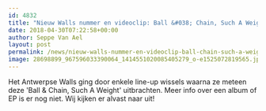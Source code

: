 ```yaml
---
id: 4832
title: "Nieuw Walls nummer en videoclip: Ball &#038; Chain, Such A Weight"
date: 2018-04-30T07:22:58+00:00
author: Seppe Van Ael
layout: post
permalink: /news/nieuw-walls-nummer-en-videoclip-ball-chain-such-a-weight/
image: 28698899_967596033390064_1414551020085405279_o-e1525072819565.jpg
---
```

Het Antwerpse Walls ging door enkele line-up wissels waarna ze meteen deze 'Ball & Chain, Such A Weight' uitbrachten. Meer info over een album of EP is er nog niet. Wij kijken er alvast naar uit!

&nbsp;